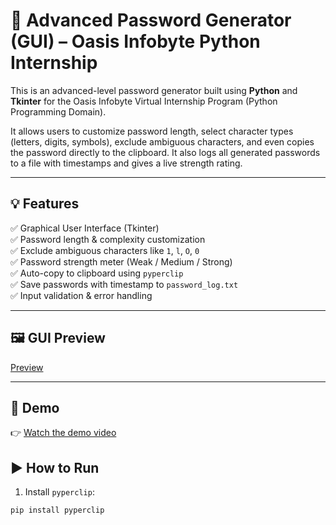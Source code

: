 # 🔐 Advanced Password Generator (GUI) – Oasis Infobyte Python Internship

This is an advanced-level password generator built using **Python** and **Tkinter** for the Oasis Infobyte Virtual Internship Program (Python Programming Domain).

It allows users to customize password length, select character types (letters, digits, symbols), exclude ambiguous characters, and even copies the password directly to the clipboard. It also logs all generated passwords to a file with timestamps and gives a live strength rating.

---

## 💡 Features

✅ Graphical User Interface (Tkinter)  
✅ Password length & complexity customization  
✅ Exclude ambiguous characters like `1`, `l`, `O`, `0`  
✅ Password strength meter (Weak / Medium / Strong)  
✅ Auto-copy to clipboard using `pyperclip`  
✅ Save passwords with timestamp to `password_log.txt`  
✅ Input validation & error handling

---

## 🖼️ GUI Preview

[Preview](https://drive.google.com/file/d/1GF7gJbtzmVhoo7U1h355yoTiYWR8uduW/view?usp=drive_link)

---

## 🎥 Demo  
👉 [Watch the demo video](https://drive.google.com/file/d/1BzFMGVwHL-IJL8D412dkqIBfXxkJjqbt/view?usp=drive_link)


## ▶️ How to Run

1. Install `pyperclip`:
```bash
pip install pyperclip

